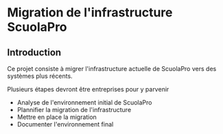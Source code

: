# Migration de l'infrastructure ScuolaPro

## Introduction

Ce projet consiste à migrer l'infrastructure actuelle de ScuolaPro vers des systèmes plus récents.

Plusieurs étapes devront être entreprises pour y parvenir

* Analyse de l'environnement initial de ScuolaPro
* Plannifier la migration de l'infrastructure
* Mettre en place la migration
* Documenter l'environnement final
